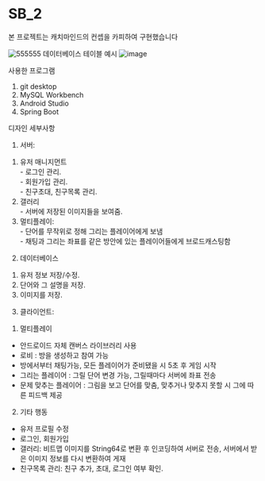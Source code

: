 # SB_2
본 프로젝트는 캐치마인드의 컨셉을 카피하여 구현했습니다

![555555](https://user-images.githubusercontent.com/49792776/83830631-8fb4bc00-a720-11ea-9ed5-5918f1975e37.png)
데이터베이스 테이블 예시
![image](https://user-images.githubusercontent.com/49792776/83830733-d1456700-a720-11ea-8119-a616342b8aa3.png)

사용한 프로그램
  1. git desktop  
  2. MySQL Workbench  
  3. Android Studio  
  4. Spring Boot  

디자인 세부사항  
1. 서버:  
  1) 유저 매니지먼트  
    - 로그인 관리.  
    - 회원가입 관리.  
    - 친구초대, 친구목록 관리.  
  2) 갤러리  
    - 서버에 저장된 이미지들을 보여줌.  
  3) 멀티플레이:  
    - 단어를 무작위로 정해 그리는 플레이어에게 보냄  
    - 채팅과 그리는 좌표를 같은 방안에 있는 플레이어들에게 브로드캐스팅함  

2. 데이터베이스  
1) 유저 정보 저장/수정.  
2) 단어와 그 설명을 저장.  
3) 이미지를 저장.  

3. 클라이언트:  
1) 멀티플레이   
- 안드로이드 자체 캔버스 라이브러리 사용  
- 로비 : 방을 생성하고 참여 가능  
- 방에서부터 채팅가능, 모든 플레이어가 준비됐을 시 5초 후 게임 시작    
- 그리는 플레이어 : 그릴 단어 변경 가능, 그릴때마다 서버에 좌표 전송  
- 문제 맞추는 플레이어 : 그림을 보고 단어를 맞춤, 맞추거나 맞추지 못할 시 그에 따른 피드백 제공  
2) 기타 행동   
- 유저 프로필 수정  
- 로그인, 회원가입  
- 갤러리: 비트맵 이미지를 String64로 변환 후 인코딩하여 서버로 전송, 서버에서 받은 이미지 정보를 다시 변환하여 게재  
- 친구목록 관리: 친구 추가, 초대, 로그인 여부 확인.  

